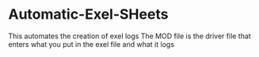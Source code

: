 # Automatic-Exel-SHeets
This automates the creation of exel logs
The MOD file is the driver file that enters what you put in the exel file and what it logs

